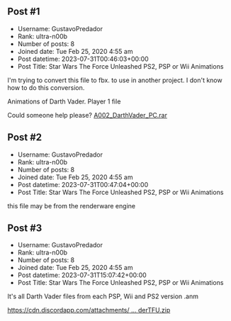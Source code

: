 ## Post #1
- Username: GustavoPredador
- Rank: ultra-n00b
- Number of posts: 8
- Joined date: Tue Feb 25, 2020 4:55 am
- Post datetime: 2023-07-31T00:46:03+00:00
- Post Title: Star Wars The Force Unleashed PS2, PSP or Wii Animations

I'm trying to convert this file to fbx. to use in another project. I don't know how to do this conversion.

Animations of Darth Vader. Player 1 file

Could someone help please?
[A002_DarthVader_PC.rar](https://xentaxbackup.github.io/file/24143_A002_DarthVader_PC.rar)
## Post #2
- Username: GustavoPredador
- Rank: ultra-n00b
- Number of posts: 8
- Joined date: Tue Feb 25, 2020 4:55 am
- Post datetime: 2023-07-31T00:47:04+00:00
- Post Title: Star Wars The Force Unleashed PS2, PSP or Wii Animations

this file may be from the renderware engine
## Post #3
- Username: GustavoPredador
- Rank: ultra-n00b
- Number of posts: 8
- Joined date: Tue Feb 25, 2020 4:55 am
- Post datetime: 2023-07-31T15:07:42+00:00
- Post Title: Star Wars The Force Unleashed PS2, PSP or Wii Animations

It's all Darth Vader files from each PSP, Wii and PS2 version
.anm

[https://cdn.discordapp.com/attachments/ ... derTFU.zip](https://cdn.discordapp.com/attachments/543593726149394434/1135588788744245318/DarthVaderTFU.zip)
